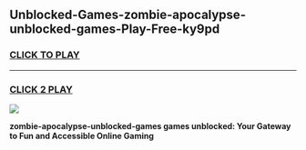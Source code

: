 
## Unblocked-Games-zombie-apocalypse-unblocked-games-Play-Free-ky9pd
<h3>
<a href="https://premium76.site?title=zombie-apocalypse-unblocked-games&ref=17A">CLICK TO PLAY</a></h3>
<hr>

<h3>
<a href="https://premium76.site?title=zombie-apocalypse-unblocked-games&ref=17A">CLICK 2 PLAY</a>
  
</h3>

<a href="https://premium76.site?title=zombie-apocalypse-unblocked-games&ref=17A"><img src="https://clearcache.store/games.png"></a>


**zombie-apocalypse-unblocked-games games unblocked: Your Gateway to Fun and Accessible Online Gaming**
